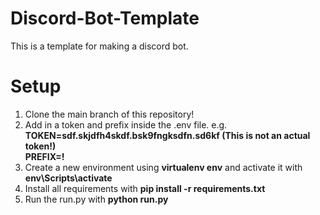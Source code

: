 # Discord-Bot-Template
This is a template for making a discord bot. 

<h1>Setup</h1>
<ol>
  <li>Clone the main branch of this repository!</li>
  <li>Add in a token and prefix inside the .env file. e.g.<br><b>TOKEN=sdf.skjdfh4skdf.bsk9fngksdfn.sd6kf (This is not an actual token!)<br>PREFIX=!</b></li>
  <li>Create a new environment using <b>virtualenv env</b> and activate it with <b>env\Scripts\activate</b></li>
  <li>Install all requirements with <b>pip install -r requirements.txt</b></li>
  <li>Run the run.py with <b>python run.py</b></li>
 </ol>
